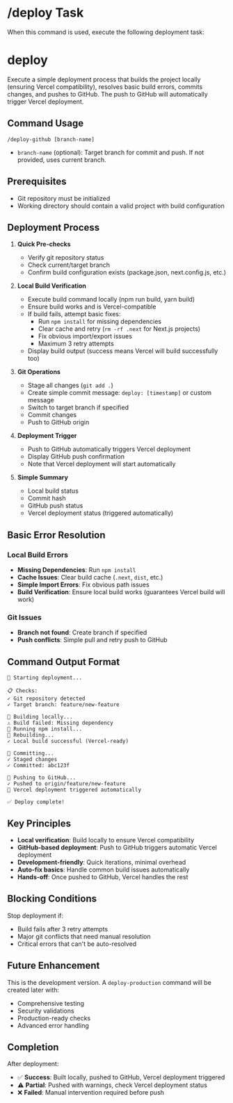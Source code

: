 # /deploy Task

When this command is used, execute the following deployment task:

# deploy

Execute a simple deployment process that builds the project locally (ensuring Vercel compatibility), resolves basic build errors, commits changes, and pushes to GitHub. The push to GitHub will automatically trigger Vercel deployment.

## Command Usage

```
/deploy-github [branch-name]
```

- `branch-name` (optional): Target branch for commit and push. If not provided, uses current branch.

## Prerequisites

- Git repository must be initialized
- Working directory should contain a valid project with build configuration

## Deployment Process

1. **Quick Pre-checks**
   - Verify git repository status
   - Check current/target branch
   - Confirm build configuration exists (package.json, next.config.js, etc.)

2. **Local Build Verification**
   - Execute build command locally (npm run build, yarn build)
   - Ensure build works and is Vercel-compatible
   - If build fails, attempt basic fixes:
     - Run `npm install` for missing dependencies
     - Clear cache and retry (`rm -rf .next` for Next.js projects)
     - Fix obvious import/export issues
     - Maximum 3 retry attempts
   - Display build output (success means Vercel will build successfully too)

3. **Git Operations**
   - Stage all changes (`git add .`)
   - Create simple commit message: `deploy: [timestamp]` or custom message
   - Switch to target branch if specified
   - Commit changes
   - Push to GitHub origin

4. **Deployment Trigger**
   - Push to GitHub automatically triggers Vercel deployment
   - Display GitHub push confirmation
   - Note that Vercel deployment will start automatically

5. **Simple Summary**
   - Local build status
   - Commit hash
   - GitHub push status
   - Vercel deployment status (triggered automatically)

## Basic Error Resolution

### Local Build Errors
- **Missing Dependencies**: Run `npm install`
- **Cache Issues**: Clear build cache (`.next`, `dist`, etc.)
- **Simple Import Errors**: Fix obvious path issues
- **Build Verification**: Ensure local build works (guarantees Vercel build will work)

### Git Issues
- **Branch not found**: Create branch if specified
- **Push conflicts**: Simple pull and retry push to GitHub

## Command Output Format

```
🚀 Starting deployment...

📋 Checks:
✓ Git repository detected
✓ Target branch: feature/new-feature

🔨 Building locally...
⚠️ Build failed: Missing dependency
🔧 Running npm install...
🔨 Rebuilding...
✓ Local build successful (Vercel-ready)

📝 Committing...
✓ Staged changes
✓ Committed: abc123f

🚀 Pushing to GitHub...
✓ Pushed to origin/feature/new-feature
🎯 Vercel deployment triggered automatically

✅ Deploy complete!
```

## Key Principles

- **Local verification**: Build locally to ensure Vercel compatibility
- **GitHub-based deployment**: Push to GitHub triggers automatic Vercel deployment
- **Development-friendly**: Quick iterations, minimal overhead
- **Auto-fix basics**: Handle common build issues automatically
- **Hands-off**: Once pushed to GitHub, Vercel handles the rest

## Blocking Conditions

Stop deployment if:
- Build fails after 3 retry attempts
- Major git conflicts that need manual resolution
- Critical errors that can't be auto-resolved

## Future Enhancement

This is the development version. A `deploy-production` command will be created later with:
- Comprehensive testing
- Security validations
- Production-ready checks
- Advanced error handling

## Completion

After deployment:
- ✅ **Success**: Built locally, pushed to GitHub, Vercel deployment triggered
- ⚠️ **Partial**: Pushed with warnings, check Vercel deployment status
- ❌ **Failed**: Manual intervention required before push